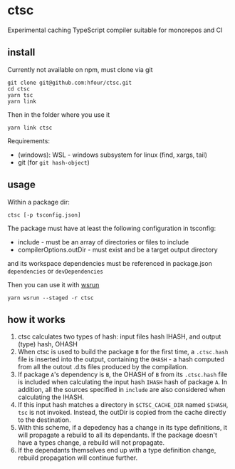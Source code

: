 # ctsc

Experimental caching TypeScript compiler suitable for monorepos and CI

## install

Currently not available on npm, must clone via git

    git clone git@github.com:hfour/ctsc.git
    cd ctsc
    yarn tsc
    yarn link

Then in the folder where you use it

    yarn link ctsc

Requirements:

* (windows): WSL - windows subsystem for linux (find, xargs, tail)
* git (for `git hash-object`)

## usage

Within a package dir:

    ctsc [-p tsconfig.json]

The package must have at least the following configuration in tsconfig:

* include - must be an array of directories or files to include
* compilerOptions.outDir - must exist and be a target output directory

and its workspace dependencies must be referenced in package.json `dependencies` or
`devDependencies`

Then you can use it with [wsrun](https://github.com/whoeverest/wsrun)

    yarn wsrun --staged -r ctsc

## how it works

1. ctsc calculates two types of hash: input files hash IHASH, and output (type) hash, OHASH
2. When ctsc is used to build the package `B` for the first time, a `.ctsc.hash` file is inserted into the output, containing the `OHASH` - a hash computed from all the outout .d.ts files produced by the compilation.
3. If package `A`'s dependency is `B`, the OHASH of `B` from its `.ctsc.hash` file is included when calculating the input hash `IHASH` hash of package `A`. In addition, all the sources specified in `include` are also considered when calculating the IHASH.
4. If this input hash matches a directory in `$CTSC_CACHE_DIR` named `$IHASH`, `tsc` is not invoked. Instead, the outDir is copied from the cache directly to the destination.
5. With this scheme, if a depedency has a change in its type definitions, it will propagate a rebuild to all its dependants. If the package doesn't have a types change, a rebuild will not propagate.
6. If the dependants themselves end up with a type definition change, rebuild propagation will continue further.


